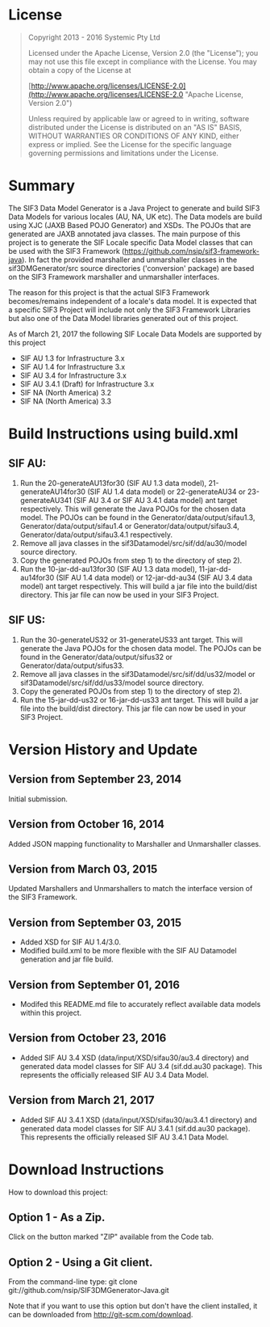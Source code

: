 # License
> Copyright 2013 - 2016 Systemic Pty Ltd
> 
> Licensed under the Apache License, Version 2.0 (the "License"); you may not use this file except in compliance with the License. You may obtain a copy of the License at
> 
> [http://www.apache.org/licenses/LICENSE-2.0](http://www.apache.org/licenses/LICENSE-2.0 "Apache License, Version 2.0")
> 
> Unless required by applicable law or agreed to in writing, software distributed under the License is distributed on an "AS IS" BASIS, WITHOUT WARRANTIES OR CONDITIONS OF ANY KIND, either express or implied. See the License for the specific language governing permissions and limitations under the License.

# Summary
The SIF3 Data Model Generator is a Java Project to generate and build SIF3 Data Models for various 
locales (AU, NA, UK etc). The Data models are build using XJC (JAXB Based POJO Generator) and XSDs. 
The POJOs that are generated are JAXB annotated java classes.
The main purpose of this project is to generate the SIF Locale specific Data Model classes that can
be used with the SIF3 Framework (https://github.com/nsip/sif3-framework-java). In fact the provided
marshaller and unmarshaller classes in the sif3DMGenerator/src source directories ('conversion' package)
are based on the SIF3 Framework marshaller and unmarshaller interfaces.

The reason for this project is that the actual SIF3 Framework becomes/remains independent of a locale's
data model. It is expected that a specific SIF3 Project will include not only the SIF3 Framework 
Libraries but also one of the Data Model libraries generated out of this project.

As of March 21, 2017 the following SIF Locale Data Models are supported by this project
- SIF AU 1.3 for Infrastructure 3.x
- SIF AU 1.4 for Infrastructure 3.x
- SIF AU 3.4 for Infrastructure 3.x
- SIF AU 3.4.1 (Draft) for Infrastructure 3.x
- SIF NA (North America) 3.2
- SIF NA (North America) 3.3

# Build Instructions using build.xml

## SIF AU:
1. Run the 20-generateAU13for30 (SIF AU 1.3 data model), 21-generateAU14for30 (SIF AU 1.4 data model)
   or 22-generateAU34 or 23-generateAU341 (SIF AU 3.4  or SIF AU 3.4.1 data model) ant target respectively.
   This will generate the Java POJOs for the chosen data model. The POJOs can be found in the
   Generator/data/output/sifau1.3, Generator/data/output/sifau1.4 or Generator/data/output/sifau3.4,
   Generator/data/output/sifau3.4.1 respectively.
2. Remove all java classes in the sif3Datamodel/src/sif/dd/au30/model source directory.
3. Copy the generated POJOs from step 1) to the directory of step 2).
4. Run the 10-jar-dd-au13for30 (SIF AU 1.3 data model), 11-jar-dd-au14for30 (SIF AU 1.4 data model) or 
   12-jar-dd-au34 (SIF AU 3.4 data model) ant target respectively.
   This will build a jar file into the build/dist directory. This jar file can now be used in your
   SIF3 Project.
  
## SIF US:
1. Run the 30-generateUS32 or 31-generateUS33 ant target.
   This will generate the Java POJOs for the chosen data model. The POJOs can be found in the
   Generator/data/output/sifus32 or Generator/data/output/sifus33.
2. Remove all java classes in the sif3Datamodel/src/sif/dd/us32/model or sif3Datamodel/src/sif/dd/us33/model source directory.
3. Copy the generated POJOs from step 1) to the directory of step 2).
4. Run the 15-jar-dd-us32 or 16-jar-dd-us33 ant target.
   This will build a jar file into the build/dist directory. This jar file can now be used in your
   SIF3 Project.

# Version History and Update

## Version from September 23, 2014
Initial submission.

## Version from October 16, 2014
Added JSON mapping functionality to Marshaller and Unmarshaller classes.

## Version from March 03, 2015
Updated Marshallers and Unmarshallers to match the interface version of the SIF3 Framework.

## Version from September 03, 2015
- Added XSD for SIF AU 1.4/3.0.
- Modified build.xml to be more flexible with the SIF AU Datamodel generation and jar file build.

## Version from September 01, 2016
- Modifed this README.md file to accurately reflect available data models within this project.

## Version from October 23, 2016
- Added SIF AU 3.4 XSD (data/input/XSD/sifau30/au3.4 directory) and generated data model classes 
  for SIF AU 3.4 (sif.dd.au30 package). This represents the officially released SIF AU 3.4 Data Model.

## Version from March 21, 2017
- Added SIF AU 3.4.1 XSD (data/input/XSD/sifau30/au3.4.1 directory) and generated data model classes 
  for SIF AU 3.4.1 (sif.dd.au30 package). This represents the officially released SIF AU 3.4.1 Data Model.

# Download Instructions
How to download this project:

## Option 1 - As a Zip.
Click on the button marked "ZIP" available from the Code tab.

## Option 2 - Using a Git client.
From the command-line type: git clone git://github.com/nsip/SIF3DMGenerator-Java.git

Note that if you want to use this option but don't have the client installed, it can be 
downloaded from http://git-scm.com/download.


